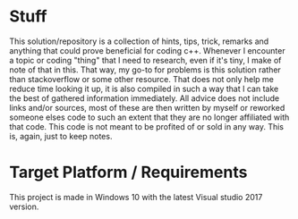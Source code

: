 # Stuff

This solution/repository is a collection of hints, tips, trick, remarks and anything that 
could prove beneficial for coding c++. Whenever I encounter a topic or coding "thing" that
I need to research, even if it's tiny, I make of note of that in this. That way, my go-to
for problems is this solution rather than stackoverflow or some other resource. That does
not only help me reduce time looking it up, it is also compiled in such a way that I can
take the best of gathered information immediately. All advice does not include links
and/or sources, most of these are then written by myself or reworked someone elses code
to such an extent that they are no longer affiliated with that code. This code is not 
meant to be profited of or sold in any way. This is, again, just to keep notes.

# Target Platform / Requirements
This project is made in Windows 10 with the latest Visual studio 2017 version.